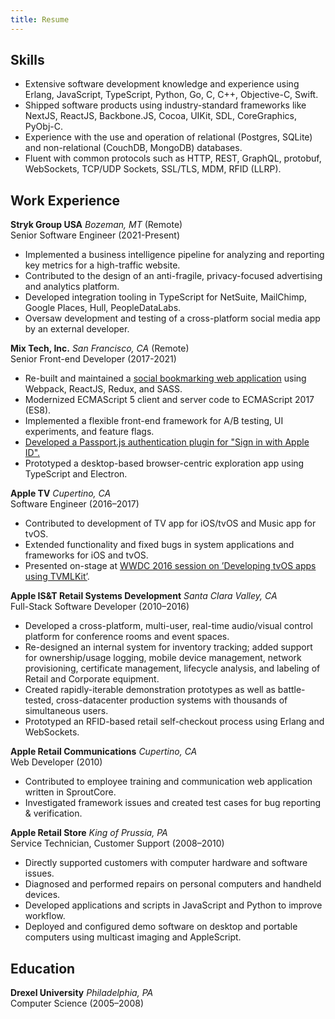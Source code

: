 ```yaml
---
title: Resume
---
```


## Skills

* Extensive software development knowledge and experience using Erlang, JavaScript, TypeScript, Python, Go, C, C++, Objective-C, Swift.
* Shipped software products using industry-standard frameworks like NextJS, ReactJS, Backbone.JS, Cocoa, UIKit, SDL, CoreGraphics, PyObj-C.
* Experience with the use and operation of relational (Postgres, SQLite) and non-relational (CouchDB, MongoDB) databases.
* Fluent with common protocols such as HTTP, REST, GraphQL, protobuf, WebSockets, TCP/UDP Sockets, SSL/TLS, MDM, RFID (LLRP).

## Work Experience

**Stryk Group USA** *Bozeman, MT* (Remote)<br />
Senior Software Engineer (2021-Present)

* Implemented a business intelligence pipeline for analyzing and reporting key metrics for a high-traffic website.
* Contributed to the design of an anti-fragile, privacy-focused advertising and analytics platform.
* Developed integration tooling in TypeScript for NetSuite, MailChimp, Google Places, Hull, PeopleDataLabs.
* Oversaw development and testing of a cross-platform social media app by an external developer.

**Mix Tech, Inc.** *San Francisco, CA* (Remote)<br />
Senior Front-end Developer (2017-2021)

* Re-built and maintained a [social bookmarking web application](https://mix.com) using Webpack, ReactJS, Redux, and SASS.
* Modernized ECMAScript 5 client and server code to ECMAScript 2017 (ES8).
* Implemented a flexible front-end framework for A/B testing, UI experiments, and feature flags.
* [Developed a Passport.js authentication plugin for "Sign in with Apple ID".](https://github.com/mix/passport-apple-id)
* Prototyped a desktop-based browser-centric exploration app using TypeScript and Electron.

**Apple TV** *Cupertino, CA*<br />
Software Engineer (2016–2017)

* Contributed to development of TV app for iOS/tvOS and Music app for tvOS.
* Extended functionality and fixed bugs in system applications and frameworks for iOS and tvOS.
* Presented on-stage at [WWDC 2016 session on ’Developing tvOS apps using TVMLKit’](https://www.youtube.com/watch?v=87N79AKy7mg).

**Apple IS&T Retail Systems Development** *Santa Clara Valley, CA*<br />
Full-Stack Software Developer (2010–2016)

* Developed a cross-platform, multi-user, real-time audio/visual control platform for conference rooms and event spaces.
* Re-designed an internal system for inventory tracking; added support for ownership/usage logging, mobile device management, network provisioning, certificate management, lifecycle analysis, and labeling of Retail and Corporate equipment.
* Created rapidly-iterable demonstration prototypes as well as battle-tested, cross-datacenter production systems with thousands of simultaneous users.
* Prototyped an RFID-based retail self-checkout process using Erlang and WebSockets.

**Apple Retail Communications** *Cupertino, CA*<br />
Web Developer (2010)

* Contributed to employee training and communication web application written in SproutCore.
* Investigated framework issues and created test cases for bug reporting & verification.

**Apple Retail Store** *King of Prussia, PA*<br />
Service Technician, Customer Support (2008–2010)

* Directly supported customers with computer hardware and software issues.
* Diagnosed and performed repairs on personal computers and handheld devices.
* Developed applications and scripts in JavaScript and Python to improve workflow.
* Deployed and configured demo software on desktop and portable computers using multicast imaging and AppleScript.

## Education

**Drexel University** *Philadelphia, PA*<br />
Computer Science (2005–2008)

